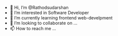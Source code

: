 - 👋 Hi, I’m @Rathodsudarshan
- 👀 I’m interested in Software Developer
- 🌱 I’m currently learning  frontend web-develpment
- 💞️ I’m looking to collaborate on ...
- 📫 How to reach me ...

<!---
Rathodsudarshan/Rathodsudarshan is a ✨ special ✨ repository because its `README.md` (this file) appears on your GitHub profile.
You can click the Preview link to take a look at your changes.
--->
